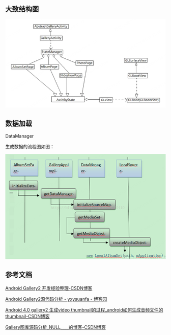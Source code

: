 ## 大致结构图

<img title="" src="../.assets/2025-01-10-17-17-15-image.png" alt="" width="788">



## 数据加载

DataManager

生成数据的流程图如图：

![](../.assets/2025-01-10-17-25-21-image.png)









## 参考文档

[Android Gallery2 开发经验整理-CSDN博客](https://blog.csdn.net/u011228868/article/details/102894063)

[Android Gallery2源代码分析 - yxysuanfa - 博客园](https://www.cnblogs.com/yxysuanfa/p/7114810.html)

[Android 4.0 gallery2 生成video thumbnail的过程_android如何生成音频文件的thumbnail-CSDN博客](https://blog.csdn.net/hongszh/article/details/7969333?utm_medium=distribute.pc_feed_404.none-task-blog-2~default~BlogCommendFromBaidu~default-1.nonecase&depth_1-utm_source=distribute.pc_feed_404.none-task-blog-2~default~BlogCommendFromBaidu~default-1.nonecas)

[Gallery图库源码分析_NULL____的博客-CSDN博客](https://blog.csdn.net/lb377463323/category_9269186.html)


